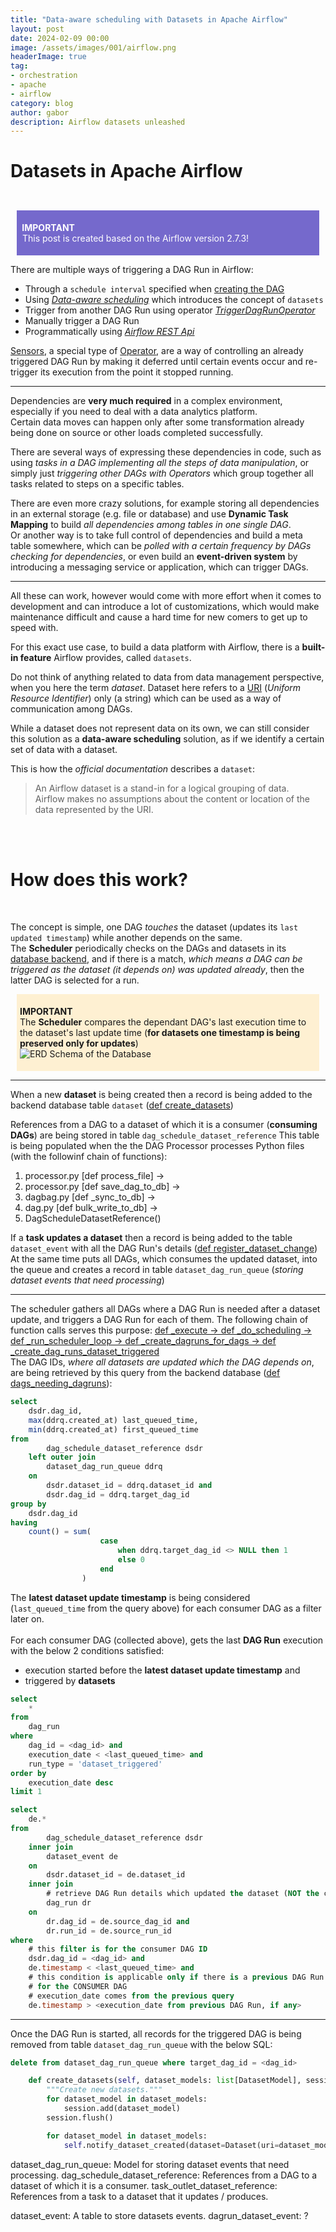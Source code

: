 ```yaml
---
title: "Data-aware scheduling with Datasets in Apache Airflow"
layout: post
date: 2024-02-09 00:00
image: /assets/images/001/airflow.png
headerImage: true
tag:
- orchestration
- apache
- airflow
category: blog
author: gabor
description: Airflow datasets unleashed
---
```

# Datasets in Apache Airflow
<br>

<div style="margin:10px;padding:5px;background-color:#7569cc;color:white">
    <p style="color:white">
        <b style="font-weight: bold">&nbsp;IMPORTANT</b><br>
        &nbsp;This post is created based on the Airflow version 2.7.3!
    </p>
</div>

There are multiple ways of triggering a DAG Run in Airflow:
- Through a `schedule interval` specified when [creating the DAG][creating_the_DAG]
- Using [*Data-aware scheduling*][data_aware_scheduling] which introduces the concept of `datasets`
- Trigger from another DAG Run using operator [*TriggerDagRunOperator*][triggerdagrunoperator]
- Manually trigger a DAG Run
- Programmatically using [*Airflow REST Api*][airflow_rest_api]

[Sensors][sensors], a special type of [Operator][operator], are a way of controlling an already triggered DAG Run by making it deferred until certain events occur and re-trigger its execution from the point it stopped running.

---

Dependencies are **very much required** in a complex environment, especially if you need to deal with a data analytics platform.  
Certain data moves can happen only after some transformation already being done on source or other loads completed successfully.  

There are several ways of expressing these dependencies in code, such as using *tasks in a DAG implementing all the steps of data manipulation*, or simply just *triggering other DAGs with Operators* which group together all tasks related to steps on a specific tables.  

There are even more crazy solutions, for example storing all dependencies in an external storage (e.g. file or database) and use **Dynamic Task Mapping** to build *all dependencies among tables in one single DAG*.  
Or another way is to take full control of dependencies and build a meta table somewhere, which can be *polled with a certain frequency by DAGs checking for dependencies*, or even build an **event-driven system** by introducing a messaging service or application, which can trigger DAGs.

---

All these can work, however would come with more effort when it comes to development and can introduce a lot of customizations, which would make maintenance difficult and cause a hard time for new comers to get up to speed with.

For this exact use case, to build a data platform with Airflow, there is a **built-in feature** Airflow provides, called `datasets`.

Do not think of anything related to data from data management perspective, when you here the term *dataset*. Dataset here refers to a [URI][uri_wiki] (*Uniform Resource Identifier*) only (a string) which can be used as a way of communication among DAGs.

While a dataset does not represent data on its own, we can still consider this solution as a **data-aware scheduling** solution, as if we identify a certain set of data with a dataset.  

This is how the *official documentation* describes a `dataset`:
> An Airflow dataset is a stand-in for a logical grouping of data.  
> Airflow makes no assumptions about the content or location of the data represented by the URI.

<br>
<br>

# How does this work?
<br>

The concept is simple, one DAG *touches* the dataset (updates its `last updated timestamp`) while another depends on the same.  
The **Scheduler** periodically checks on the DAGs and datasets in its [database backend][database_backend], and if there is a match, *which means a DAG can be triggered as the dataset (it depends on) was updated already*, then the latter DAG is selected for a run.

<div style="margin:10px;padding:5px;background-color:#fef0d2">
    <p>
        <b style="font-weight: bold">IMPORTANT</b><br>
        The <b style="font-weight: bold">Scheduler</b> compares the dependant DAG's last execution time to the dataset's last update time (<b style="font-weight: bold">for datasets one timestamp is being preserved only for updates</b>)
        <br>
        <img src="/assets/images/001/dataset_erd.png" alt="ERD Schema of the Database">
    </p>
</div>

---

When a new **dataset** is being created then a record is being added to the backend database table `dataset` ([def create_datasets][def_create_datasets])

References from a DAG to a dataset of which it is a consumer (**consuming DAGs**) are being stored in table `dag_schedule_dataset_reference`
This table is being populated when the the DAG Processor processes Python files (with the followinf chain of functions):
1. processor.py [def process_file] ->  
2. processor.py [def save_dag_to_db] ->
3. dagbag.py [def _sync_to_db] ->
4. dag.py [def bulk_write_to_db] ->
5. DagScheduleDatasetReference()

If a **task updates a dataset** then a record is being added to the table `dataset_event` with all the DAG Run's details ([def register_dataset_change][def_register_dataset_change])  
At the same time puts all DAGs, which consumes the updated dataset, into the queue and creates a record in table `dataset_dag_run_queue` (*storing dataset events that need processing*)

---

The scheduler gathers all DAGs where a DAG Run is needed after a dataset update, and triggers a DAG Run for each of them. The following chain of function calls serves this purpose: [def _execute -> def _do_scheduling -> def _run_scheduler_loop -> def _create_dagruns_for_dags -> def _create_dag_runs_dataset_triggered][func_chain]  
The DAG IDs, *where all datasets are updated which the DAG depends on*, are being retrieved by this query from the backend database ([def dags_needing_dagruns][def_dags_needing_dagruns]):
```sql
select
    dsdr.dag_id,
    max(ddrq.created_at) last_queued_time,
    min(ddrq.created_at) first_queued_time
from
        dag_schedule_dataset_reference dsdr
    left outer join
        dataset_dag_run_queue ddrq
    on
        dsdr.dataset_id = ddrq.dataset_id and
        dsdr.dag_id = ddrq.target_dag_id
group by
    dsdr.dag_id
having
    count() = sum(
                    case
                        when ddrq.target_dag_id <> NULL then 1
                        else 0
                    end
                )
```
The **latest dataset update timestamp** is being considered (`last_queued_time` from the query above) for each consumer DAG as a filter later on.  
<br>
For each consumer DAG (collected above), gets the last **DAG Run** execution with the below 2 conditions satisfied:
- execution started before the **latest dataset update timestamp** and
- triggered by **datasets**  

```sql
select
    *
from
    dag_run
where
    dag_id = <dag_id> and
    execution_date < <last_queued_time> and
    run_type = 'dataset_triggered'
order by
    execution_date desc
limit 1
```

```sql
select
    de.*
from
        dag_schedule_dataset_reference dsdr
    inner join
        dataset_event de
    on
        dsdr.dataset_id = de.dataset_id
    inner join
        # retrieve DAG Run details which updated the dataset (NOT the consumer)
        dag_run dr
    on
        dr.dag_id = de.source_dag_id and
        dr.run_id = de.source_run_id
where
    # this filter is for the consumer DAG ID
    dsdr.dag_id = <dag_id> and
    de.timestamp < <last_queued_time> and
    # this condition is applicable only if there is a previous DAG Run available
    # for the CONSUMER DAG
    # execution_date comes from the previous query
    de.timestamp > <execution_date from previous DAG Run, if any>
```

---

Once the DAG Run is started, all records for the triggered DAG is being removed from table `dataset_dag_run_queue` with the below SQL:
```sql
delete from dataset_dag_run_queue where target_dag_id = <dag_id>
```


```python
    def create_datasets(self, dataset_models: list[DatasetModel], session: Session) -> None:
        """Create new datasets."""
        for dataset_model in dataset_models:
            session.add(dataset_model)
        session.flush()

        for dataset_model in dataset_models:
            self.notify_dataset_created(dataset=Dataset(uri=dataset_model.uri, extra=dataset_model.extra))
```



dataset_dag_run_queue: Model for storing dataset events that need processing.
dag_schedule_dataset_reference: References from a DAG to a dataset of which it is a consumer.
task_outlet_dataset_reference: References from a task to a dataset that it updates / produces.

dataset_event: A table to store datasets events.
dagrun_dataset_event: ?




[creating_the_DAG]: https://airflow.apache.org/docs/apache-airflow/2.7.3/administration-and-deployment/scheduler.html
[data_aware_scheduling]: https://airflow.apache.org/docs/apache-airflow/2.7.3/authoring-and-scheduling/datasets.html
[triggerdagrunoperator]: https://airflow.apache.org/docs/apache-airflow/2.7.3/_api/airflow/operators/trigger_dagrun/index.html
[airflow_rest_api]: https://airflow.apache.org/docs/apache-airflow/stable/stable-rest-api-ref.html#operation/post_dag_run
[sensors]: https://airflow.apache.org/docs/apache-airflow/2.7.3/core-concepts/sensors.html
[operator]: https://airflow.apache.org/docs/apache-airflow/2.7.3/core-concepts/operators.html
[uri_wiki]: https://en.wikipedia.org/wiki/Uniform_Resource_Identifier
[database_backend]: https://airflow.apache.org/docs/apache-airflow/2.7.3/howto/set-up-database.html
[def_create_datasets]: https://github.com/apache/airflow/blob/main/airflow/datasets/manager.py
[def_register_dataset_change]: https://github.com/apache/airflow/blob/main/airflow/datasets/manager.py
[func_chain]: https://github.com/apache/airflow/blob/main/airflow/jobs/scheduler_job_runner.py
[def_dags_needing_dagruns]: https://github.com/apache/airflow/blob/main/airflow/models/dag.py
